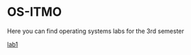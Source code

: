 # OS-ITMO
Here you can find operating systems labs for the 3rd semester 

[lab1](vekintseva/OS-ITMO/lab1/)
